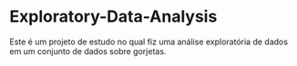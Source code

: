 # Exploratory-Data-Analysis
Este é um projeto de estudo no qual fiz uma análise exploratória de dados em um conjunto de dados sobre gorjetas.
